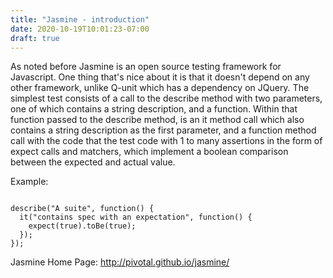 ```yaml
---
title: "Jasmine - introduction"
date: 2020-10-19T10:01:23-07:00
draft: true
---
```

As noted before Jasmine is an open source testing framework for Javascript.  One thing that's nice about it is that it doesn't depend on any other framework, unlike Q-unit which has a dependency on JQuery.  The simplest test consists of a call to the describe method with two parameters, one of which contains a string description, and a function.  Within that function passed to the describe method, is an it method call which also contains a string description as the first parameter, and a function method call with the code that the test code with 1 to many assertions in the form of expect calls and matchers, which implement a boolean comparison between the expected and actual value.

Example:

```

describe("A suite", function() {
  it("contains spec with an expectation", function() {
    expect(true).toBe(true);
  });
});

```

Jasmine Home Page:
http://pivotal.github.io/jasmine/

